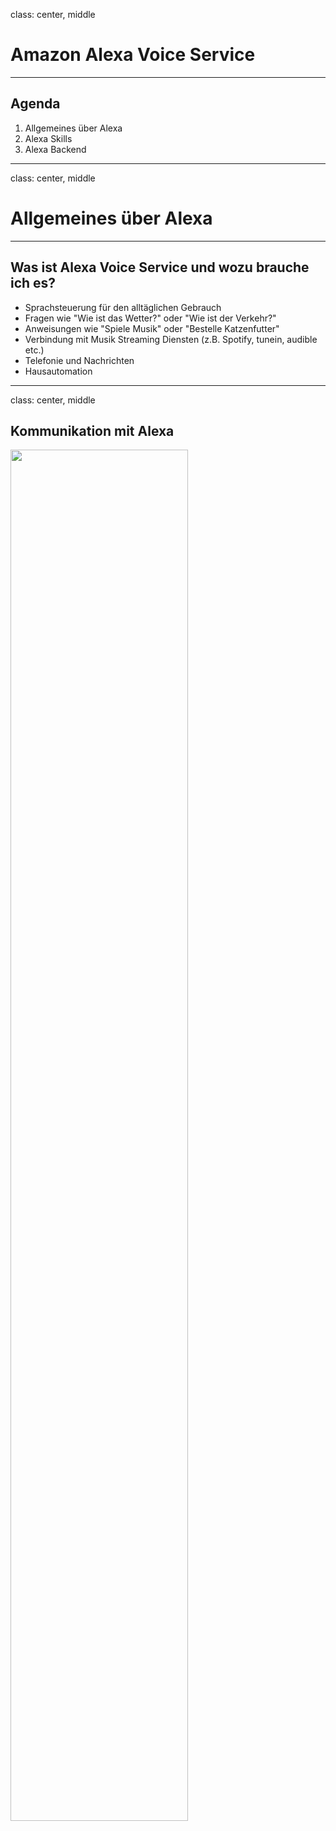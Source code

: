 class: center, middle

# Amazon Alexa Voice Service

---

## Agenda
1. Allgemeines über Alexa
2. Alexa Skills
3. Alexa Backend


---
class: center, middle

# Allgemeines über Alexa

---

## Was ist Alexa Voice Service und wozu brauche ich es?
- Sprachsteuerung für den alltäglichen Gebrauch
- Fragen wie "Wie ist das Wetter?" oder "Wie ist der Verkehr?"
- Anweisungen wie "Spiele Musik" oder "Bestelle Katzenfutter"
- Verbindung mit Musik Streaming Diensten (z.B. Spotify, tunein, audible etc.)
- Telefonie und Nachrichten
- Hausautomation

---
class: center, middle

## Kommunikation mit Alexa

<img src="images/interaction.png" width="75%">
